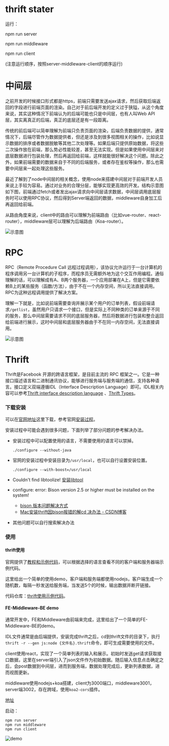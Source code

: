 # thrift stater

运行：

npm run server

npm run middleware

npm run client

(注意运行顺序，按照server-middleware-client的顺序运行)


# 中间层

之前开发的时候接口形式都是https，前端只需要发送ajax请求，然后获取后端返回的字段进行前端页面的渲染。自己对于前后端开发的定义过于狭隘，从这个角度来说，其实这种情况下前端认为的后端可能也只是中间层，也有人叫Web API层，其实离真正的后端，真正的底层还是有一段距离。

传统的前后端可以简单理解为前端只负责页面的渲染，后端负责数据的提供，通常情况下，后端尽管作为数据提供者，但还是涉及到很多视图相关的操作，比如说显示数据的排序或者数据脱敏等其他二次处理等。如果后端只提供原始数据，将这些二次操作放在前端，那么势必性能较差，甚至无法实现。但是如果使用中间层来对底层数据进行包装处理，然后再返回给前端，这样就能很好解决这个问题。除此之外，如果前端需要的数据来自于不同的后端服务，或者存在鉴权等操作，那么也需要中间层来一起处理这些服务。

最近了解到了node中间层的相关概念，使用node来搭建中间层对于前端开发人员来说上手较为容易。通过对业务的合理分层，能够实现更高效的开发。结构示意图如下图，前端通过fetch或者发出ajax请求向中间层请求数据，中间层调用底层服务时可以使用RPC协议，然后得到Server端返回的数据，middleware自身加工后再返回给前端。

从路由角度来说，client中的路由可以理解为前端路由（比如vue-router、react-router），middleware层可以理解为后端路由（Koa-router）。

![示意图](https://ws2.sinaimg.cn/large/006tNbRwgy1fuhfakh3t8j30su080q3g.jpg)

# RPC

RPC（Remote Procedure Call 远程过程调用），该协议允许运行于一台计算机的程序调用另一台计算机的子程序，而程序员无需额外地为这个交互作用编程。通俗理解的话，可以理解成有A、B两个服务器，一个应用部署在A上，但是它需要依赖B上的某些服务（函数/方法），由于不在一个内存空间，所以无法直接调用。RPC为这种远程调用提供了解决方案。

理解一下就是，比如说前端需要查询并展示某个用户的订单列表，假设前端请求`/getlist`，虽然用户只请求一个接口，但是实际上不同种类的订单来源于不同的服务，那么中间层需要请求不同的底层服务器，然后将数据进行包装和整合返回给前端进行展示，这时中间层和底层服务器由于不在同一内存空间，无法直接调用。

![示意图](https://ws1.sinaimg.cn/large/006tNbRwgy1fuhfw0fv8tj30yk0hogna.jpg)

# Thrift

Thrift是Facebook 开源的跨语言框架，是目前主流的 RPC 框架之一。它是一种接口描述语言和二进制通讯协议，能够进行服务端与服务端的通信，支持各种语言。接口定义双端遵循IDL（Interface Description Language）即可。IDL相关内容可以参考[Thrift interface description language](https://thrift.apache.org/docs/idl) 、[Thrift Types](http://thrift.apache.org/docs/types)。

### 下载安装

可以在[官网地址](https://thrift.apache.org/download)这里下载，参考官网[安装过程](https://thrift.apache.org/docs/BuildingFromSource)。

安装过程中可能会遇到很多问题，下面列举了部分问题的参考解决办法。

- 安装过程中可以配置使用的语言，不需要使用的语言可以禁掉。

  ```shell
  ./configure --without-java
  ```

- 官网的安装过程中安装目录为`/usr/local`，也可以自行设置安装位置。

  ```shell
  ./configure --with-boost=/usr/local
  ```

- Couldn't find libtoolize!     [安装libtool](https://blog.csdn.net/zhouwy_sy/article/details/52993489)
- configure: error: Bison version 2.5 or higher must be installed on the system!  
  -  [bison 版本问题解决方式](https://stackoverflow.com/questions/31805431/how-to-install-bison-on-mac-osx)
  - [Mac安装thrift因bison报错的解cd 决办法 - CSDN博客](https://blog.csdn.net/cumt168/article/details/50457962)
- 其他问题可以自行搜索解决办法

### 使用

#### thrift使用

官网提供了[教程和示例代码](https://thrift.apache.org/tutorial/)，可以根据选择的语言查看不同的客户端和服务器端示例代码。

这里给出一个简单的使用demo，客户端和服务端都使用nodejs，客户端生成一个随机数，每隔一秒发送给服务端，当发送5个的时候，输出数据并断开链接。

代码仓库：[thrift使用示例代码](http://git.sankuai.com/users/chentengda/repos/thrift-tutorial/browse)。



#### FE-Middleware-BE demo

通常开发中，FE和Middleware由前端来完成，这里给出了一个简单的FE-Middleware-BE的demo。

IDL文件通常是由后端提供，安装完成thrift之后，cd到thrift文件的目录下，执行`thrift -r --gen js:node {文件名}.thrift`命令，即可生成需要使用的文件。

client使用react，实现了一个简单列表的输入和展示。初始时发送get请求获取接口数据，这里在server端引入了json文件作为初始数据。随后输入信息点击确定之后，会post数据到中间层，进而到服务端，数据处理完成后，更新列表数据，进而视图更新。

middleware使用nodejs+koa搭建，client为3000端口，middleware3001，server端3002，存在跨域，使用`koa2-cors`插件。

[地址](http://git.sankuai.com/users/chentengda/repos/thrift-starter/browse)

启动：

```shell
npm run server
npm run middleware
npm run client
```





![demo](https://ws1.sinaimg.cn/large/006tNbRwgy1fuywbe5t5cj30ky0nct9j.jpg)







